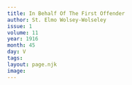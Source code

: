 ```yaml
---
title: In Behalf Of The First Offender
author: St. Elmo Wolsey-Wolseley
issue: 1
volume: 11
year: 1916
month: 45
day: V
tags:
layout: page.njk
image:
---
```


